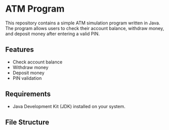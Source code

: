 # ATM Program

This repository contains a simple ATM simulation program written in Java. The program allows users to check their account balance, withdraw money, and deposit money after entering a valid PIN.

## Features

- Check account balance
- Withdraw money
- Deposit money
- PIN validation

## Requirements

- Java Development Kit (JDK) installed on your system.

## File Structure
